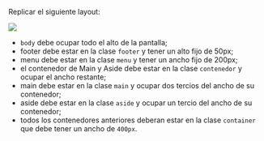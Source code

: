 Replicar el siguiente layout:

![](https://i.ibb.co/0f0dzc8/Screen-Shot-2020-08-28-at-17-03-28.png)

- `body` debe ocupar todo el alto de la pantalla;
- footer debe estar en la clase `footer` y tener un alto fijo de 50px;
- menu debe estar en la clase `menu` y tener un ancho fijo de 200px;
- el contenedor de Main y Aside debe estar en la clase `contenedor` y ocupar el ancho restante;
- main debe estar en la clase `main` y ocupar dos tercios del ancho de su contenedor;
- aside debe estar en la clase `aside` y ocupar un tercio del ancho de su contenedor;
- todos los contenedores anteriores deberan estar en la clase `container` que debe tener un ancho de `400px`.
